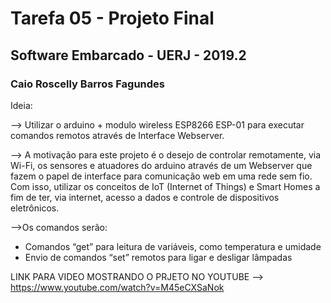 # Tarefa 05 - Projeto Final 
## Software Embarcado - UERJ - 2019.2
### Caio Roscelly Barros Fagundes

Ideia:

--> Utilizar o arduino + modulo wireless ESP8266 ESP-01 para executar comandos remotos através de Interface Webserver. 

--> A motivação para este projeto é o desejo de controlar remotamente, via Wi-Fi,  os sensores e atuadores do arduino através de um Webserver que fazem o papel de interface para comunicação web em uma rede sem fio. Com isso, utilizar os conceitos de IoT (Internet of Things) e Smart Homes a fim de ter, via internet, acesso a dados e controle de dispositivos eletrônicos.


-->Os comandos serão:
- Comandos “get” para leitura de variáveis, como temperatura e umidade
- Envio de comandos “set” remotos para ligar e desligar lâmpadas



LINK PARA VIDEO MOSTRANDO O PRJETO NO YOUTUBE --> https://www.youtube.com/watch?v=M45eCXSaNok

